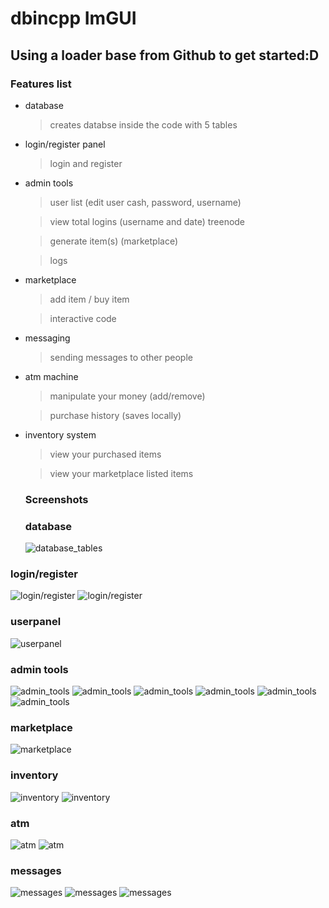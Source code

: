 # dbincpp ImGUI

## Using a loader base from Github to get started:D

### Features list
- database
  > creates databse inside the code with 5 tables 
  
- login/register panel

  > login and register
  
- admin tools 
  > user list (edit user cash, password, username)
  
  > view total logins (username and date) treenode
  
  > generate item(s) (marketplace)
  
  > logs
  
- marketplace 

  > add item / buy item
  
  > interactive code
- messaging

  > sending messages to other people
  
- atm machine

  > manipulate your money (add/remove) 
  
  > purchase history (saves locally)
  
- inventory system

  > view your purchased items
  
  > view your marketplace listed items
  
  
  ### Screenshots
  
  ### database
  
  ![database_tables](https://i.imgur.com/1i99J3M.png)
  
### login/register

  ![login/register](https://i.imgur.com/LQAxgmI.png)
  ![login/register](https://i.imgur.com/UKdGa4F.png)
  
  ### userpanel
  
  ![userpanel](https://i.imgur.com/ORjdhi7.png)
  
  ### admin tools
  
  ![admin_tools](https://i.imgur.com/Dzk324R.png)
  ![admin_tools](https://i.imgur.com/h8In3EO.png)
  ![admin_tools](https://i.imgur.com/DZKuyKR.png)
  ![admin_tools](https://i.imgur.com/iKrZQFF.png)
  ![admin_tools](https://i.imgur.com/UuAYUlA.png)
  ![admin_tools](https://i.imgur.com/AT3sfMV.png)
  
 ### marketplace
 
 ![marketplace](https://i.imgur.com/tHoXIYJ.png)
 
 ### inventory
 
 ![inventory](https://i.imgur.com/VDN24zr.png)
 ![inventory](https://i.imgur.com/UHqY59i.png)
 
 ### atm
 
 ![atm](https://i.imgur.com/M25q7o8.png)
 ![atm](https://i.imgur.com/ai65bYT.png)
 
 ### messages
 ![messages](https://i.imgur.com/9wzQrO0.png)
 ![messages](https://i.imgur.com/vhwHfRO.png)
 ![messages](https://i.imgur.com/8wgtm9L.png)
 
  
